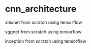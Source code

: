 # cnn_architecture
alexnet from scratch using tensorflow

vggnet from scratch using tensorflow

inception from scratch using tensorflow

